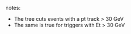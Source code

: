 notes:
* The tree cuts events with a pt track > 30 GeV
* The same is true for triggers with Et > 30 GeV
